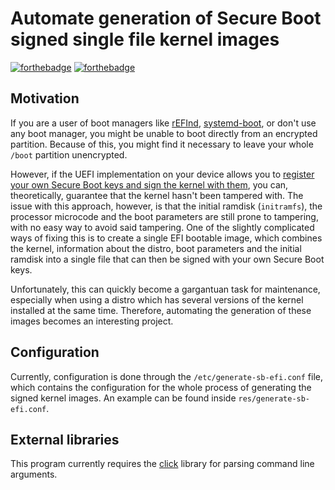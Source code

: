 # Automate generation of Secure Boot signed single file kernel images

[![forthebadge](https://forthebadge.com/images/badges/as-seen-on-tv.svg)](https://forthebadge.com)
[![forthebadge](https://forthebadge.com/images/badges/made-with-python.svg)](https://forthebadge.com)

## Motivation

If you are a user of boot managers like [rEFInd](https://www.rodsbooks.com/refind/), [systemd-boot](https://www.freedesktop.org/wiki/Software/systemd/systemd-boot/), or don't use any boot manager, you might be unable to boot directly from an encrypted partition. Because of this, you might find it necessary to leave your whole `/boot` partition unencrypted.

However, if the UEFI implementation on your device allows you to [register your own Secure Boot keys and sign the kernel with them](https://wiki.archlinux.org/index.php/Secure_Boot#Using_your_own_keys), you can, theoretically, guarantee that the kernel hasn't been tampered with. The issue with this approach, however, is that the initial ramdisk (`initramfs`), the processor microcode and the boot parameters are still prone to tampering, with no easy way to avoid said tampering. One of the slightly complicated ways of fixing this is to create a single EFI bootable image, which combines the kernel, information about the distro, boot parameters and the initial ramdisk into a single file that can then be signed with your own Secure Boot keys.

Unfortunately, this can quickly become a gargantuan task for maintenance, especially when using a distro which has several versions of the kernel installed at the same time. Therefore, automating the generation of these images becomes an interesting project.

## Configuration

Currently, configuration is done through the `/etc/generate-sb-efi.conf` file, which contains the configuration for the whole process of generating the signed kernel images. An example can be found inside `res/generate-sb-efi.conf`.

## External libraries

This program currently requires the [click](https://pypi.org/project/click/) library for parsing command line arguments.

